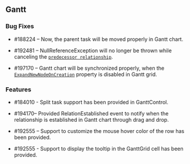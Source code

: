 ## Gantt

### Bug Fixes

* \#188224 – Now, the parent task will be moved properly in Gantt chart.

* \#192481 – NullReferenceException will no longer be thrown while canceling the [`predecessor relationship`](https://help.syncfusion.com/wpf/gantt/dependency-relationship).

* \#197170 – Gantt chart will be synchronized properly, when the [`ExpandNewNodeOnCreation`](http://help.syncfusion.com/cr/cref_files/wpf/Syncfusion.Grid.Wpf~Syncfusion.Windows.Controls.Grid.GridTreeControlImpl~ExpandNewNodeOnCreationProperty.html) property is disabled in Gantt grid.

### Features

* \#184010 - Split task support has been provided in GanttControl.

* \#194170– Provided RelationEstablished event to notify when the relationship is established in Gantt chart through drag and drop.

* \#192555 – Support to customize the mouse hover color of the row has been provided.

* \#192555 - Support to display the tooltip in the GanttGrid cell has been provided.
